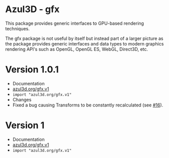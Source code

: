 # Azul3D - gfx #
This package provides generic interfaces to GPU-based rendering techniques.

The gfx package is not useful by itself but instead part of a larger picture as the package provides generic interfaces and data types to modern graphics rendering API's such as OpenGL, OpenGL ES, WebGL, Direct3D, etc.

# Version 1.0.1 #
* Documentation
 * [azul3d.org/gfx.v1](http://azul3d.org/gfx.v1)
 * `import "azul3d.org/gfx.v1"`
* Changes
 * Fixed a bug causing Transforms to be constantly recalculated (see [#16](https://github.com/azul3d/gfx/issues/16)).

# Version 1 #
* Documentation
 * [azul3d.org/gfx.v1](http://azul3d.org/gfx.v1)
 * `import "azul3d.org/gfx.v1"`
